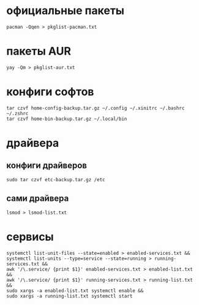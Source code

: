 # официальные пакеты

```Shell
pacman -Qqen > pkglist-pacman.txt
``````

# пакеты AUR

```Shell
yay -Qm > pkglist-aur.txt
```

# конфиги софтов

```Shell
tar czvf home-config-backup.tar.gz ~/.config ~/.xinitrc ~/.bashrc ~/.zshrc
tar czvf home-bin-backup.tar.gz ~/.local/bin
```

# драйвера
## конфиги драйверов

```Shell
sudo tar czvf etc-backup.tar.gz /etc
```

## сами драйвера

```Shell
lsmod > lsmod-list.txt
```

# сервисы

```Shell
systemctl list-unit-files --state=enabled > enabled-services.txt &&
systemctl list-units --type=service --state=running > running-services.txt &&
awk '/\.service/ {print $1}' enabled-services.txt > enabled-list.txt &&
awk '/\.service/ {print $1}' running-services.txt > running-list.txt &&
sudo xargs -a enabled-list.txt systemctl enable &&
sudo xargs -a running-list.txt systemctl start
```
